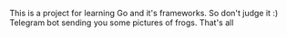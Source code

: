 This is a project for learning Go and it's frameworks. So don't judge it :)
Telegram bot sending you some pictures of frogs. That's all